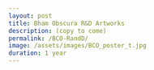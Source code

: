 ```yaml
---
layout: post
title: Bham Obscura R&D Artworks
description: (copy to come)
permalink: /BCO-RandD/
image: /assets/images/BCO_poster_t.jpg
duration: 1 year 
---
```

